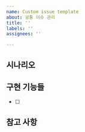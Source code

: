 ```yaml
---
name: Custom issue template
about: 공통 이슈 관리
title: ''
labels: ''
assignees: ''

---
```


## 시나리오
>
## 구현 기능들
- [ ]
## 참고 사항
